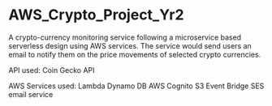 ﻿# AWS_Crypto_Project_Yr2
A crypto-currency monitoring service following a microservice based serverless design using AWS services. The service would send users an email to notify them on the price movements of selected crypto currencies. 

API used:
Coin Gecko API

AWS Services used: 
Lambda
Dynamo DB
AWS Cognito
S3
Event Bridge
SES email service
